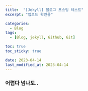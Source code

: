 ```yaml
---
title:  "[Jekyll] 블로그 포스팅 테스트"
excerpt: "업로드 확인용"

categories:
  - Blog
tags:
  - [Blog, jekyll, Github, Git]

toc: true
toc_sticky: true

date: 2023-04-14
last_modified_at: 2023-04-14
---
```

### 어렵다 넘나도..